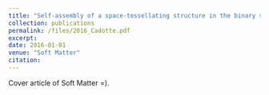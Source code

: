 ```yaml
---
title: "Self-assembly of a space-tessellating structure in the binary system of hard tetrahedra and octahedra"
collection: publications
permalink: /files/2016_Cadotte.pdf
excerpt:
date: 2016-01-01
venue: "Soft Matter"
citation:
---
```

Cover article of Soft Matter =).
